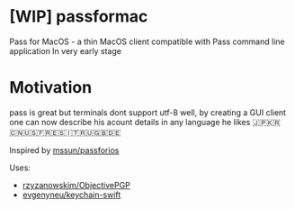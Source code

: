 # [WIP] passformac
Pass for MacOS - a thin MacOS client compatible with Pass command line application
In very early stage

# Motivation
pass is great but terminals dont support utf-8 well, by creating a GUI client one can now describe his acount details in any language he likes :jp::kr::cn::us::fr::es::it::ru::gb::de:

Inspired by [mssun/passforios](https://github.com/mssun/passforios)

Uses: 
- [rzyzanowskim/ObjectivePGP](https://github.com/krzyzanowskim/ObjectivePGP)
- [evgenyneu/keychain-swift](https://github.com/evgenyneu/keychain-swift)
